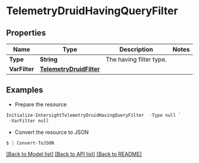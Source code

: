 # TelemetryDruidHavingQueryFilter
## Properties

Name | Type | Description | Notes
------------ | ------------- | ------------- | -------------
**Type** | **String** | The having filter type. | 
**VarFilter** | [**TelemetryDruidFilter**](TelemetryDruidFilter.md) |  | 

## Examples

- Prepare the resource
```powershell
Initialize-IntersightTelemetryDruidHavingQueryFilter  -Type null `
 -VarFilter null
```

- Convert the resource to JSON
```powershell
$ | Convert-ToJSON
```

[[Back to Model list]](../README.md#documentation-for-models) [[Back to API list]](../README.md#documentation-for-api-endpoints) [[Back to README]](../README.md)


